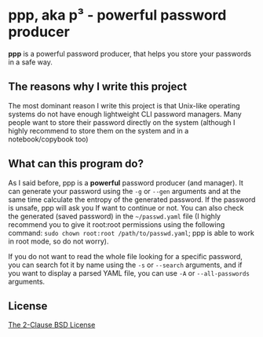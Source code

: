 # ppp, aka p³ - powerful password producer

**ppp** is a powerful password producer, that helps you store your passwords in a safe way.

## The reasons why I write this project

The most dominant reason I write this project is that Unix-like operating systems do not have enough lightweight CLI password managers. Many people want to store their password directly on the system (although I highly recommend to store them  on the system and in a notebook/copybook too)

## What can this program do?

As I said before, ppp is a **powerful** password producer (and manager). It can generate your password using the `-g` or `--gen` arguments and at the same time calculate the entropy of the generated password. If the password is unsafe, ppp will ask you If want to continue or not. You can also check the generated (saved password) in the `~/passwd.yaml` file (I highly recommend you to give it root:root permissions using the following command: `sudo chown root:root /path/to/passwd.yaml`; ppp is able to work in root mode, so do not worry). 

If you do not want to read the whole file looking for a specific password, you can search fot it by name using the `-s` or `--search` arguments, and if you want to display a parsed YAML file, you can use `-A` or `--all-passwords` arguments.

## License

[The 2-Clause BSD License](https://opensource.org/license/bsd-2-clause)
